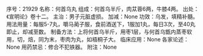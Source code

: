 序号：21929
名称：何首乌丸
组成：何首乌半斤，肉苁蓉6两，牛膝4两。
出处：《宣明论》卷十二。
主治：男子元脏虚损。
加减：None
功效：乌发，填精补髓。
用法用量：每服5-7丸，嚼马蔺子服，食前酒送下，1服加1丸，每日3次，至40丸即止，却减至数。
制备方法：上将何首乌半斤，用枣1层，与何首乌甑内蒸枣软用，切，焙，同为末，枣肉为丸，如梧桐子大。
临床应用：None
各家论述：None
用药禁忌：修合不犯铁器。
附注：None
